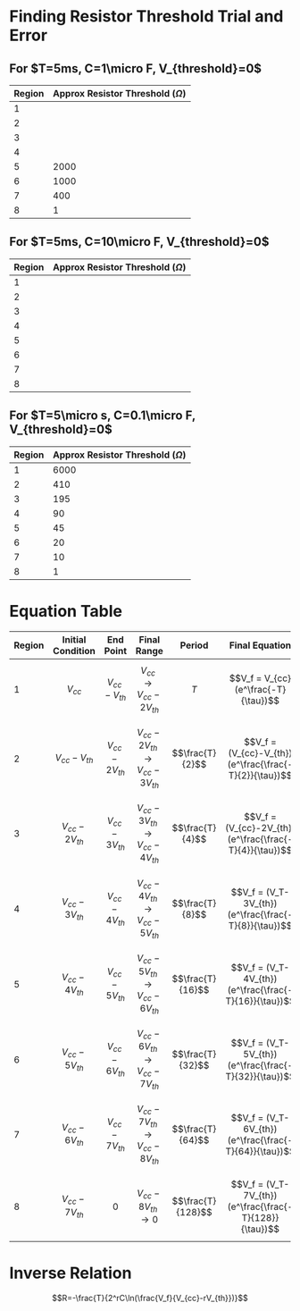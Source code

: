 # Finding Resistor Threshold Trial and Error

## For $T=5ms, C=1\micro F, V_{threshold}=0$

| Region | Approx Resistor Threshold ($\Omega$) |
| ------ | ------------------------------------ |
| 1      |                                      |
| 2      |                                      |
| 3      |                                      |
| 4      |                                      |
| 5      | 2000                                 |
| 6      | 1000                                 |
| 7      | 400                                  |
| 8      | 1                                    |
## For $T=5ms, C=10\micro F, V_{threshold}=0$

| Region | Approx Resistor Threshold ($\Omega$) |
| ------ | ------------------------------------ |
| 1      |                                      |
| 2      |                                      |
| 3      |                                      |
| 4      |                                      |
| 5      |                                      |
| 6      |                                      |
| 7      |                                      |
| 8      |                                      |
## For $T=5\micro s, C=0.1\micro F, V_{threshold}=0$

| Region | Approx Resistor Threshold ($\Omega$) |
| ------ | ------------------------------------ |
| 1      | 6000                                 |
| 2      | 410                                  |
| 3      | 195                                  |
| 4      | 90                                   |
| 5      | 45                                   |
| 6      | 20                                   |
| 7      | 10                                   |
| 8      | 1                                    |



# Equation Table

| Region | Initial Condition  | End Point          | Final Range                                   | Period            | Final Equation                                          |
| ------ | ------------------ | ------------------ | --------------------------------------------- | ----------------- | ------------------------------------------------------- |
| 1      | $$V_{cc}$$         | $$V_{cc}-V_{th}$$  | $$V_{cc} \rightarrow V_{cc}-2V_{th}$$         | $$T$$             | $$V_f = V_{cc}(e^\frac{-T}{\tau})$$                     |
| 2      | $$V_{cc}-V_{th}$$  | $$V_{cc}-2V_{th}$$ | $$V_{cc}-2V_{th} \rightarrow V_{cc}-3V_{th}$$ | $$\frac{T}{2}$$   | $$V_f = (V_{cc}-V_{th})(e^\frac{\frac{-T}{2}}{\tau})$$  |
| 3      | $$V_{cc}-2V_{th}$$ | $$V_{cc}-3V_{th}$$ | $$V_{cc}-3V_{th} \rightarrow V_{cc}-4V_{th}$$ | $$\frac{T}{4}$$   | $$V_f = (V_{cc}-2V_{th})(e^\frac{\frac{-T}{4}}{\tau})$$ |
| 4      | $$V_{cc}-3V_{th}$$ | $$V_{cc}-4V_{th}$$ | $$V_{cc}-4V_{th} \rightarrow V_{cc}-5V_{th}$$ | $$\frac{T}{8}$$   | $$V_f = (V_T-3V_{th})(e^\frac{\frac{-T}{8}}{\tau})$$    |
| 5      | $$V_{cc}-4V_{th}$$ | $$V_{cc}-5V_{th}$$ | $$V_{cc}-5V_{th} \rightarrow V_{cc}-6V_{th}$$ | $$\frac{T}{16}$$  | $$V_f = (V_T-4V_{th})(e^\frac{\frac{-T}{16}}{\tau})$$   |
| 6      | $$V_{cc}-5V_{th}$$ | $$V_{cc}-6V_{th}$$ | $$V_{cc}-6V_{th} \rightarrow V_{cc}-7V_{th}$$ | $$\frac{T}{32}$$  | $$V_f = (V_T-5V_{th})(e^\frac{\frac{-T}{32}}{\tau})$$   |
| 7      | $$V_{cc}-6V_{th}$$ | $$V_{cc}-7V_{th}$$ | $$V_{cc}-7V_{th} \rightarrow V_{cc}-8V_{th}$$ | $$\frac{T}{64}$$  | $$V_f = (V_T-6V_{th})(e^\frac{\frac{-T}{64}}{\tau})$$   |
| 8      | $$V_{cc}-7V_{th}$$ | $$0$$              | $$V_{cc}-8V_{th} \rightarrow 0$$              | $$\frac{T}{128}$$ | $$V_f = (V_T-7V_{th})(e^\frac{\frac{-T}{128}}{\tau})$$  |

# Inverse Relation

$$R=-\frac{T}{2^rC\ln(\frac{V_f}{V_{cc}-rV_{th}})}$$
